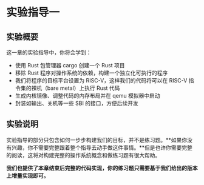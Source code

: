 # 实验指导一

## 实验概要

这一章的实验指导中，你将会学到：

- 使用 Rust 包管理器 cargo 创建一个 Rust 项目
- 移除 Rust 程序对操作系统的依赖，构建一个独立化可执行的程序
- 我们将程序的目标平台设置为 RISC-V，这样我们的代码将可以在 RISC-V 指令集的裸机（bare metal）上执行 Rust 代码
- 生成内核镜像、调整代码的内存布局并在 qemu 模拟器中启动
- 封装如输出、关机等一些 SBI 的接口，方便后续开发

## 实验说明

实验指导的部分只包含如何一步步构建我们的目标，并不是练习题。**如果你没有兴趣，你不需要完整跟着整个指导去动手做这件事情。**但是也许你需要完整的阅读，这将对构建完整的操作系统概念和做练习题有很大帮助。

**我们也提供了本章结束后完整的代码实现，你的练习题只需要基于我们给出的版本上增量实现即可。**
